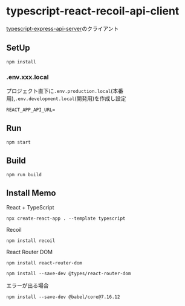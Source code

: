 # typescript-react-recoil-api-client

[typescript-express-api-server](https://github.com/hironomiu/typescript-express-api-server)のクライアント

## SetUp

```
npm install
```

### .env.xxx.local

プロジェクト直下に`.env.production.local`(本番用),`.env.development.local`(開発用)を作成し設定

```
REACT_APP_API_URL=
```

## Run

```
npm start
```

## Build

```
npm run build
```

## Install Memo

React + TypeScript

```
npx create-react-app . --template typescript
```

Recoil

```
npm install recoil
```

React Router DOM

```
npm install react-router-dom
```

```
npm install --save-dev @types/react-router-dom
```

エラーが出る場合

```
npm install --save-dev @babel/core@7.16.12
```
